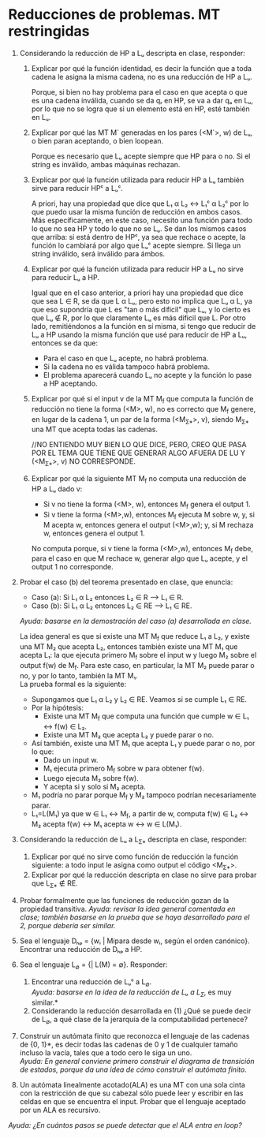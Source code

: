 # Reducciones de problemas. MT restringidas

1. Considerando la reducción de HP a Lᵤ descripta en clase, responder:
    1. Explicar por qué la función identidad, es decir la función que a toda cadena le asigna la misma cadena, no es una reducción de HP a Lᵤ.

        Porque, si bien no hay problema para el caso en que acepta o que es una cadena inválida, cuando se da qᵣ en HP, se va a dar qₐ en Lᵤ, por lo que no se logra que si un elemento está en HP, esté también en Lᵤ.

    2. Explicar por qué las MT M\` generadas en los pares (<M\`>, w) de Lᵤ, o bien paran aceptando, o bien loopean.

        Porque es necesario que Lᵤ acepte siempre que HP para o no. Si el string es inválido, ambas máquinas rechazan.

    3. Explicar por qué la función utilizada para reducir HP a Lᵤ también sirve para reducir HPᶜ a Lᵤᶜ.

        A priori, hay una propiedad que dice que L₁ α L₂ ↔ L₁ᶜ α L₂ᶜ por lo que puedo usar la misma función de reducción en ambos casos. Más específicamente, en este caso, necesito una función para todo lo que no sea HP y todo lo que no se Lᵤ. Se dan los mismos casos que arriba: si está dentro de HPᶜ, ya sea que rechace o acepte, la función lo cambiará por algo que Lᵤᶜ acepte siempre. Si llega un string inválido, será inválido para ámbos.

    4. Explicar por qué la función utilizada para reducir HP a Lᵤ no sirve para reducir Lᵤ a HP.

        Igual que en el caso anterior, a priori hay una propiedad que dice que sea L ∈ R, se da que L α Lᵤ, pero esto no implica que Lᵤ α L, ya que eso supondría que L es "tan o más dificil" que Lᵤ, y lo cierto es que Lᵤ ∉ R, por lo que claramente Lᵤ es más dificil que L. Por otro lado, remitiéndonos a la función en sí misma, si tengo que reducir de Lᵤ a HP usando la misma función que usé para reducir de HP a Lᵤ, entonces se da que:
        * Para el caso en que Lᵤ acepte, no habrá problema.
        * Si la cadena no es válida tampoco habrá problema.
        * El problema aparecerá cuando Lᵤ no acepte y la función lo pase a HP aceptando.

    5. Explicar por qué si el input v de la MT M<sub>f</sub> que computa la función de reducción no tiene la forma (\<M>, w), no es correcto que M<sub>f</sub> genere, en lugar de la cadena 1, un par de la forma (<M<sub>Ʃ*</sub>>, v), siendo M<sub>Ʃ*</sub> una MT que acepta todas las cadenas.

        //NO ENTIENDO MUY BIEN LO QUE DICE, PERO, CREO QUE PASA POR EL TEMA QUE TIENE QUE GENERAR ALGO AFUERA DE LU Y (<M<sub>Ʃ*</sub>>, v) NO CORRESPONDE.

    6. Explicar por qué la siguiente MT M<sub>f</sub> no computa una reducción de HP a Lᵤ dado v:
        * Si v no tiene la forma (\<M>, w), entonces M<sub>f</sub> genera el output 1.
        * Si v tiene la forma (\<M>,w), entonces M<sub>f</sub> ejecuta M sobre w, y, si M acepta w, entonces genera el output (\<M>,w); y, si M rechaza w, entonces genera el output 1.

        No computa porque, si v tiene la forma (\<M>,w), entonces M<sub>f</sub> debe, para el caso en que M rechace w, generar algo que Lᵤ acepte, y el output 1 no corresponde.

2. Probar el caso (b) del teorema presentado en clase, que enuncia:
    * Caso (a): Si L₁ α L₂ entonces L₂ ∈ R ⟶ L₁ ∈ R.
    * Caso (b): Si L₁ α L₂ entonces L₂ ∈ RE ⟶ L₁ ∈ RE.

    *Ayuda: basarse en la demostración del caso (a) desarrollada en clase.*

    La idea general es que si existe una MT M<sub>f</sub> que reduce L₁ a L₂, y existe una MT M₂ que acepta L₂, entonces también existe una MT M₁ que acepta L₁: la que ejecuta primero M<sub>f</sub> sobre el input w y luego M₂ sobre el output f(w) de M<sub>f</sub>. Para este caso, en particular, la MT M₂ puede parar o no, y por lo tanto, también la MT M₁.  
    La prueba formal es la siguiente:
    * Supongamos que L₁ α L₂ y L₂ ∈ RE. Veamos si se cumple L₁ ∈ RE.
    * Por la hipótesis:
        * Existe una MT M<sub>f</sub> que computa una función que cumple w ∈ L₁ ↔ f(w) ∈ L₂.
        * Existe una MT M₂ que acepta L₂ y puede parar o no.
    * Así también, existe una MT M₁ que acepta L₁ y puede parar o no, por lo que:
        * Dado un input w.
        * M₁ ejecuta primero M<sub>f</sub> sobre w para obtener f(w).
        * Luego ejecuta M₂ sobre f(w).
        * Y acepta si y solo si M₂ acepta.
    * M₁ podría no parar porque M<sub>f</sub> y M₂ tampoco podrían necesariamente parar.
    * L₁=L(M₁) ya que w ∈ L₁ ↔ M<sub>f</sub>, a partir de w, computa f(w) ∈ L₂ ↔ M₂ acepta f(w) ↔ M₁ acepta w ↔ w ∈ L(M₁).

3. Considerando la reducción de Lᵤ a L<sub>Ʃ*</sub> descripta en clase, responder:
    1. Explicar por qué no sirve como función de reducción la función siguiente: a todo input le asigna como output el código <M<sub>Ʃ*</sub>>.
    2. Explicar por qué la reducción descripta en clase no sirve para probar que L<sub>Ʃ*</sub> ∉ RE.

4. Probar formalmente que las funciones de reducción gozan de la propiedad transitiva.
*Ayuda: revisar la idea general comentada en clase; también basarse en la prueba que se haya desarrollado para el 2, porque debería ser similar.*

5. Sea el lenguaje Dₕₚ = {wᵢ | Mipara desde wᵢ, según el orden canónico}. Encontrar una reducción de Dₕₚ a HP.

6. Sea el lenguaje L<sub>∅</sub> = {<M>| L(M) = ∅}. Responder:
    1. Encontrar una reducción de Lᵤᶜ a L<sub>∅</sub>.  
    *Ayuda: basarse en la idea de la reducción de Lᵤ a L<sub>Ʃ*</sub>, es muy similar.*
    2. Considerando la reducción desarrollada en (1) ¿Qué se puede decir de L<sub>∅</sub>, a qué clase de la jerarquía de la computabilidad pertenece?

7. Construir un autómata finito que reconozca el lenguaje de las cadenas de {0, 1}*, es decir todas las cadenas de 0 y 1 de cualquier tamaño incluso la vacía, tales que a todo cero le siga un uno.  
*Ayuda: En general conviene primero construir el diagrama de transición de estados, porque da una idea de cómo construir el autómata finito.*

8. Un autómata linealmente acotado(ALA) es una MT con una sola cinta con la restricción de que su cabezal sólo puede leer y escribir en las celdas en que se encuentra el input. Probar que el lenguaje aceptado por un ALA es recursivo.

*Ayuda: ¿En cuántos pasos se puede detectar que el ALA entra en loop?*